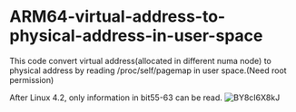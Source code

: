# ARM64-virtual-address-to-physical-address-in-user-space

This code convert virtual address(allocated in different numa node) to physical address by reading /proc/self/pagemap in user space.(Need root permission)

After Linux 4.2, only information in bit55-63 can be read.
![BY8cI6X8kJ](https://user-images.githubusercontent.com/55872966/155648494-fb44f655-ea2d-426e-a950-1ec480cf746c.png)
